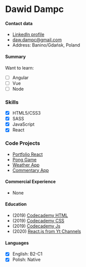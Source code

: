 # Dawid Dampc

#### Contact data 
- [LinkedIn profile](https://www.linkedin.com/in/dawid-dampc-21aa74193/) 
- [daw.dampc@gmail.com](mailto:daw.dampc@gmail.com) 
- Address: Banino/Gdańsk, Poland

#### Summary 

Want to learn:
 - [ ] Angular
 - [ ] Vue
 - [ ] Node

### Skills
- [x] HTML5/CSS3
- [x] SASS
- [x] JavaScript
- [x] React

### Code Projects
* [Portfolio React](https://taroxlin.github.io/portfolio/)
* [Pong Game](https://github.com/taroxlin/pong)
* [Weather App](https://github.com/taroxlin/weather)
* [Commentary App](https://github.com/taroxlin/commentaryApp)

#### Commercial Experience
- None

#### Education
* (2019) [Codecademy HTML](https://www.codecademy.com/learn/learn-html)
* (2019) [Codecademy CSS](https://www.codecademy.com/learn/learn-css)
* (2019) [Codecademy Js](https://www.codecademy.com/learn/introduction-to-javascript)
* (2020) [React.js from Yt Channels](https://www.youtube.com/watch?v=DLX62G4lc44)

#### Languages
- [x] English: B2-C1
- [x] Polish:  Native